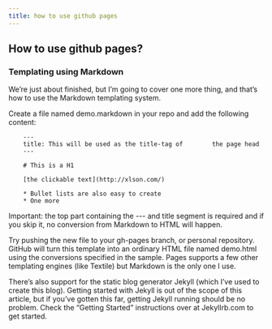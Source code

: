 ```yaml
---
title: how to use github pages
---
```


## How to use github pages?
### Templating using Markdown

We’re just about finished, but I’m going to cover one more thing, and that’s how to use the Markdown templating system.

Create a file named demo.markdown in your repo and add the following content:


		---
		title: This will be used as the title-tag of 		the page head
		---

		# This is a H1

		[the clickable text](http://xlson.com/)

		* Bullet lists are also easy to create
		* One more

Important: the top part containing the --- and title segment is required and if you skip it, no conversion from Markdown to HTML will happen.

Try pushing the new file to your gh-pages branch, or personal repository. GitHub will turn this template into an ordinary HTML file named demo.html using the conversions specified in the sample. Pages supports a few other templating engines (like Textile) but Markdown is the only one I use.

There’s also support for the static blog generator Jekyll (which I’ve used to create this blog). Getting started with Jekyll is out of the scope of this article, but if you’ve gotten this far, getting Jekyll running should be no problem. Check the “Getting Started” instructions over at Jekyllrb.com to get started.